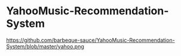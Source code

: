 # YahooMusic-Recommendation-System
https://github.com/barbeque-sauce/YahooMusic-Recommendation-System/blob/master/yahoo.png
